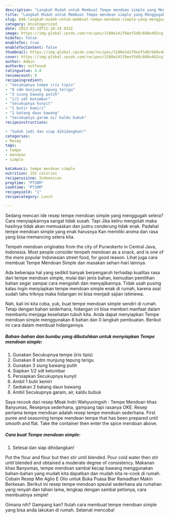 ```yaml
---
description: "Langkah Mudah untuk Membuat Tempe mendoan simple yang Menggugah Selera, Buat Buka Puasa Bisa Manjain Lidah"
title: "Langkah Mudah untuk Membuat Tempe mendoan simple yang Menggugah Selera, Buat Buka Puasa Bisa Manjain Lidah"
slug: 848-langkah-mudah-untuk-membuat-tempe-mendoan-simple-yang-menggugah-selera-buat-buka-puasa-bisa-manjain-lidah
category: Uncategorized
date: 2023-03-18T21:18:24.833Z
image: https://img-global.cpcdn.com/recipes/3180e141f0eef5d0/680x482cq70/tempe-mendoan-simple-foto-resep-utama.jpg
hideToc: false
enableToc: true
enableTocContent: false
thumbnail: https://img-global.cpcdn.com/recipes/3180e141f0eef5d0/680x482cq70/tempe-mendoan-simple-foto-resep-utama.jpg
cover: https://img-global.cpcdn.com/recipes/3180e141f0eef5d0/680x482cq70/tempe-mendoan-simple-foto-resep-utama.jpg
author: Admin
authorAv: notfound
ratingvalue: 4.8
reviewcount: 8
recipeingredient:
- "Secukupnya tempe iris tipis"
- "8 sdm munjung tepung terigu"
- "3 siung bawang putih"
- "1/2 sdt ketumbar"
- "Secukupnya kunyit"
- "1 butir kemiri"
- "2 batang daun bawang"
- "Secukupnya garam air kaldu bubuk"
recipeinstructions:

- "Sudah jadi dan siap dihidangkan!"
categories:
- Resep
tags:
- tempe
- mendoan
- simple

katakunci: tempe mendoan simple 
nutrition: 252 calories
recipecuisine: Indonesian
preptime: "PT30M"
cooktime: "PT30M"
recipeyield: "1"
recipecategory: Lunch

---
```



Sedang mencari ide resep tempe mendoan simple yang menggugah selera? Cara menyiapkannya sangat tidak susah. Tapi Jika keliru mengolah maka hasilnya tidak akan memuaskan dan justru cenderung tidak enak. Padahal tempe mendoan simple yang enak harusnya Kan memiliki aroma dan rasa yang bisa memancing selera kita.


Tempeh mendoan originates from the city of Purwokerto in Central Java, Indonesia. Most people consider tempeh mendoan as a snack, and is one of the more popular Indonesian street food, for good reason. Lihat juga cara membuat Tempe Mendoan Simple dan masakan sehari-hari lainnya.

Ada beberapa hal yang sedikit banyak berpengaruh terhadap kualitas rasa dari tempe mendoan simple, mulai dari jenis bahan, kemudian pemilihan bahan segar sampai cara mengolah dan menyajikannya. Tidak usah pusing kalau ingin menyiapkan tempe mendoan simple enak di rumah, karena asal sudah tahu triknya maka hidangan ini bisa menjadi sajian istimewa.


Nah, kali ini kita coba, yuk, buat tempe mendoan simple sendiri di rumah. Tetap dengan bahan sederhana, hidangan ini bisa memberi manfaat dalam membantu menjaga kesehatan tubuh kita. Anda dapat menyiapkan Tempe mendoan simple menggunakan 8 bahan dan 0 langkah pembuatan. Berikut ini cara dalam membuat hidangannya.

<!--inarticleads1-->

##### Bahan-bahan dan bumbu yang dibutuhkan untuk menyiapkan Tempe mendoan simple:

1. Gunakan Secukupnya tempe (iris tipis)
1. Gunakan 8 sdm munjung tepung terigu
1. Gunakan 3 siung bawang putih
1. Siapkan 1/2 sdt ketumbar
1. Persiapkan Secukupnya kunyit
1. Ambil 1 butir kemiri
1. Sediakan 2 batang daun bawang
1. Ambil Secukupnya garam, air, kaldu bubuk


Saya recook dari resep Mbak Indri Wahyuningsih : Tempe Mendoan khas Banyumas, Resepnya sederhana, gampang tapi rasanya OKE. Resep pertama tempe mendoan adalah resep tempe mendoan sederhana. First puree and seasoning tempe mendean tempe that has been prepared until smooth and flat. Take the container then enter the spice mendoan above. 

<!--inarticleads2-->

##### Cara buat Tempe mendoan simple:


1. Selesai dan siap dihidangkan!

Put the flour and flour but then stir until blended. Pour cold water then stir until blended and obtained a moderate degree of consistency. Makanan khas Banyumas, tempe mendoan sambal kecap bawang menggunakan bahan-bahan yang mudah kita dapatkan dan mudah kita re-cook di rumah. Cobain Resep Mie Aglio E Olio untuk Buka Puasa Biar Ramadhan Makin Berkesan. Berikut ini resep tempe mendoan spesial sederhana ala rumahan yang renyah dan tahan lama, lengkap dengan sambal petisnya, cara membuatnya simple! 

Gimana nih? Gampang kan? Itulah cara membuat tempe mendoan simple yang bisa anda lakukan di rumah. Selamat mencoba!
